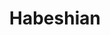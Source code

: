 ---
title: "Habeshian"
url: /ciudad-autonoma-de-buenos-aires/habeshian/
shop: instrumento musical
---